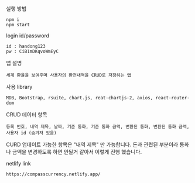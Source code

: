 실행 방법

    npm i
    npm start

login id/password

    id : handong123
    pw : CiB1mDKqvoWmEyC

앱 설명

    세계 환율을 보여주며 사용자의 환전내역을 CRUD로 저장하는 앱

사용 library

    MDB, Bootstrap, rsuite, chart.js, reat-chartjs-2, axios, react-router-dom

CRUD 데이터 항목

    등록 번호, 내역 제목, 날짜, 기준 통화, 기준 통화 금액, 변환된 통화, 변환된 통화 금액, 사용자 id (숨겨져 있음)

CURD 업데이트 가능한 항목은 "내역 제목" 만 가능합니다. 돈과 관련된 부분이라 통화나 금액을 변경하도록 하면 안될거 같아서 이렇게 진행 했습니다.

netlify link

    https://compasscurrency.netlify.app/ 